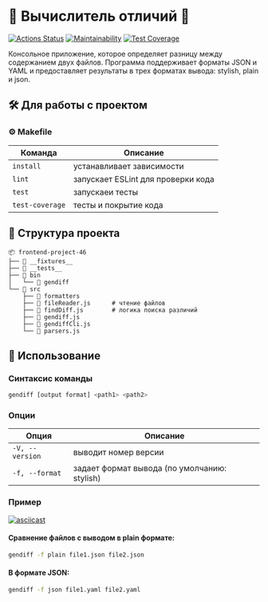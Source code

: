 # 🌟 Вычислитель отличий 🌟

[![Actions Status](https://github.com/daria-z/frontend-project-46/actions/workflows/hexlet-check.yml/badge.svg)](https://github.com/daria-z/frontend-project-46/actions) [![Maintainability](https://api.codeclimate.com/v1/badges/da069ed58cbf798bf6d1/maintainability)](https://codeclimate.com/github/daria-z/frontend-project-46/maintainability) [![Test Coverage](https://api.codeclimate.com/v1/badges/da069ed58cbf798bf6d1/test_coverage)](https://codeclimate.com/github/daria-z/frontend-project-46/test_coverage)


Консольное приложение, которое определяет разницу между содержанием двух файлов. Программа поддерживает форматы JSON и YAML и предоставляет результаты в трех форматах вывода: stylish, plain и json.

## 🛠 Для работы с проектом
###  ⚙️ Makefile

| Команда           | Описание                                   |
|------------------|-------------------------------------------|
| `install` | устанавливает зависимости                      |
| `lint`  | запускает ESLint для проверки кода |
| `test` | запускаеи тесты                      |
| `test-coverage`  | тесты и покрытие кода |


## 📂 Структура проекта

```
📦 frontend-project-46
├── 📁 __fixtures__
├── 📁 __tests__
├── 📁 bin
│   └── 📄 gendiff
└── 📁 src
    ├── 📁 formatters
    ├── 📄 fileReader.js      # чтение файлов
    ├── 📄 findDiff.js        # логика поиска различий
    ├── 📄 gendiff.js
    ├── 📄 gendiffCli.js
    └── 📄 parsers.js
```

## 🚀 Использование

### Синтаксис команды

```bash
gendiff [output format] <path1> <path2>
```

### Опции

| Опция           | Описание                                   |
|------------------|-------------------------------------------|
| `-V, --version` | выводит номер версии                      |
| `-f, --format`  | задает формат вывода (по умолчанию: stylish) |

### Пример

[![asciicast](https://asciinema.org/a/PTdYf4oy3hHRmLcTlsb7wt7cV.svg)](https://asciinema.org/a/PTdYf4oy3hHRmLcTlsb7wt7cV)

#### Сравнение файлов с выводом в plain формате:
```bash
gendiff -f plain file1.json file2.json
```
#### В формате JSON:
```bash
gendiff -f json file1.yaml file2.yaml
```


